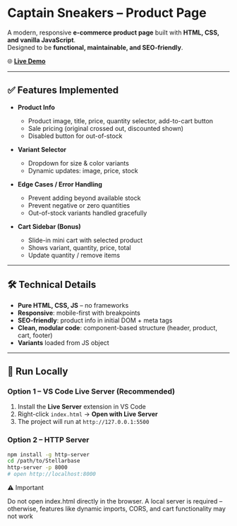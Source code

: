 # Captain Sneakers – Product Page

A modern, responsive **e-commerce product page** built with **HTML, CSS, and vanilla JavaScript**.  
Designed to be **functional, maintainable, and SEO-friendly**.

🌐 **[Live Demo](https://m-shoes.vercel.app/)**

---

## ✅ Features Implemented

- **Product Info**
  - Product image, title, price, quantity selector, add-to-cart button  
  - Sale pricing (original crossed out, discounted shown)  
  - Disabled button for out-of-stock  

- **Variant Selector**
  - Dropdown for size & color variants  
  - Dynamic updates: image, price, stock  

- **Edge Cases / Error Handling**
  - Prevent adding beyond available stock  
  - Prevent negative or zero quantities  
  - Out-of-stock variants handled gracefully  

- **Cart Sidebar (Bonus)**
  - Slide-in mini cart with selected product  
  - Shows variant, quantity, price, total  
  - Update quantity / remove items  

---

## 🛠️ Technical Details

- **Pure HTML, CSS, JS** – no frameworks  
- **Responsive**: mobile-first with breakpoints  
- **SEO-friendly**: product info in initial DOM + meta tags  
- **Clean, modular code**: component-based structure (header, product, cart, footer)  
- **Variants** loaded from JS object  

---

## 🚀 Run Locally

### Option 1 – VS Code Live Server (Recommended)
1. Install the **Live Server** extension in VS Code  
2. Right-click `index.html` → **Open with Live Server**  
3. The project will run at `http://127.0.0.1:5500`  

### Option 2 – HTTP Server
```bash
npm install -g http-server
cd /path/to/Stellarbase
http-server -p 8000
# open http://localhost:8000
```
⚠️ Important

Do not open index.html directly in the browser.
A local server is required – otherwise, features like dynamic imports, CORS, and cart functionality may not work